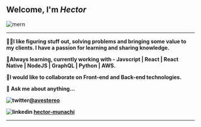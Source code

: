 ## Welcome, I'm <em>Hector</em>



![mern](https://user-images.githubusercontent.com/58500221/87241978-6b838380-c420-11ea-8ef3-34cc16d8cd5f.png)


___
👨‍💻<strong>I like figuring stuff out, solving problems and bringing some value to my clients. I have a passion for learning and sharing knowledge.

🧐Always learning, currently working with - <strong>Javscript | React | React Native | NodeJS | GraphQL | Python | AWS.

🤝I would like to collaborate on Front-end and Back-end technologies.

💬 Ask me about anything...

![twitter](https://user-images.githubusercontent.com/58500221/87242399-39742080-c424-11ea-88ca-94ad1498456d.png)[@avestereo](https://www.twitter.com/avestereo)<br>

![linkedin](https://user-images.githubusercontent.com/58500221/88550585-b81eaf80-d019-11ea-9ce1-56f17f13bb2b.png)
[hector-munachi](https://www.linkedin.com/in/hector-munachi-852341181)<strong>
___




